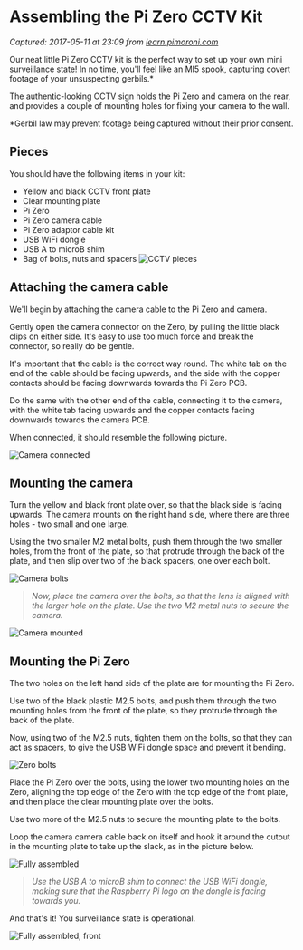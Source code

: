 # Assembling the Pi Zero CCTV Kit

_Captured: 2017-05-11 at 23:09 from [learn.pimoroni.com](https://learn.pimoroni.com/tutorial/sandyj/cctv-kit-assembly)_

Our neat little Pi Zero CCTV kit is the perfect way to set up your own mini surveillance state! In no time, you'll feel like an MI5 spook, capturing covert footage of your unsuspecting gerbils.*

The authentic-looking CCTV sign holds the Pi Zero and camera on the rear, and provides a couple of mounting holes for fixing your camera to the wall.

*Gerbil law may prevent footage being captured without their prior consent.

## Pieces

You should have the following items in your kit:

  * Yellow and black CCTV front plate
  * Clear mounting plate
  * Pi Zero
  * Pi Zero camera cable
  * Pi Zero adaptor cable kit
  * USB WiFi dongle
  * USB A to microB shim
  * Bag of bolts, nuts and spacers
![CCTV pieces](https://learn.pimoroni.com/static/repos/learn/sandyj/cctv-1.jpg)

## Attaching the camera cable

We'll begin by attaching the camera cable to the Pi Zero and camera.

Gently open the camera connector on the Zero, by pulling the little black clips on either side. It's easy to use too much force and break the connector, so really do be gentle.

It's important that the cable is the correct way round. The white tab on the end of the cable should be facing upwards, and the side with the copper contacts should be facing downwards towards the Pi Zero PCB.

Do the same with the other end of the cable, connecting it to the camera, with the white tab facing upwards and the copper contacts facing downwards towards the camera PCB.

When connected, it should resemble the following picture.

![Camera connected](https://learn.pimoroni.com/static/repos/learn/sandyj/cctv-2.jpg)

## Mounting the camera

Turn the yellow and black front plate over, so that the black side is facing upwards. The camera mounts on the right hand side, where there are three holes - two small and one large.

Using the two smaller M2 metal bolts, push them through the two smaller holes, from the front of the plate, so that protrude through the back of the plate, and then slip over two of the black spacers, one over each bolt.

![Camera bolts](https://learn.pimoroni.com/static/repos/learn/sandyj/cctv-3.jpg)

> _Now, place the camera over the bolts, so that the lens is aligned with the larger hole on the plate. Use the two M2 metal nuts to secure the camera._

![Camera mounted](https://learn.pimoroni.com/static/repos/learn/sandyj/cctv-4.jpg)

## Mounting the Pi Zero

The two holes on the left hand side of the plate are for mounting the Pi Zero.

Use two of the black plastic M2.5 bolts, and push them through the two mounting holes from the front of the plate, so they protrude through the back of the plate.

Now, using two of the M2.5 nuts, tighten them on the bolts, so that they can act as spacers, to give the USB WiFi dongle space and prevent it bending.

![Zero bolts](https://learn.pimoroni.com/static/repos/learn/sandyj/cctv-5.jpg)

Place the Pi Zero over the bolts, using the lower two mounting holes on the Zero, aligning the top edge of the Zero with the top edge of the front plate, and then place the clear mounting plate over the bolts.

Use two more of the M2.5 nuts to secure the mounting plate to the bolts.

Loop the camera camera cable back on itself and hook it around the cutout in the mounting plate to take up the slack, as in the picture below.

![Fully assembled](https://learn.pimoroni.com/static/repos/learn/sandyj/cctv-6.jpg)

> _Use the USB A to microB shim to connect the USB WiFi dongle, making sure that the Raspberry Pi logo on the dongle is facing towards you._

And that's it! You surveillance state is operational.

![Fully assembled, front](https://learn.pimoroni.com/static/repos/learn/sandyj/cctv-7.jpg)
